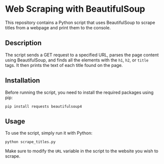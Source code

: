 # Web Scraping with BeautifulSoup

This repository contains a Python script that uses BeautifulSoup to scrape titles from a webpage and print them to the console.

## Description

The script sends a GET request to a specified URL, parses the page content using BeautifulSoup, and finds all the elements with the `h1`, `h2`, or `title` tags. It then prints the text of each title found on the page.

## Installation

Before running the script, you need to install the required packages using pip:

```shell
pip install requests beautifulsoup4
```

## Usage

To use the script, simply run it with Python:

```shell
python scrape_titles.py
```

Make sure to modify the `URL` variable in the script to the website you wish to scrape.

